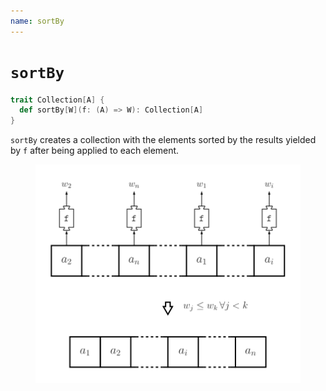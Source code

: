 ```yaml
---
name: sortBy
---
```


# `sortBy`

~~~ scala
trait Collection[A] {
  def sortBy[W](f: (A) => W): Collection[A]
}
~~~

`sortBy` creates a collection with the elements sorted by the results yielded by `f` after being applied to each element.

<figure class="diagram">
  <img src="images/sortBy.svg" alt="sortBy function">
  <!-- <figcaption class="diagram-desc"></figcaption> -->
</figure>
